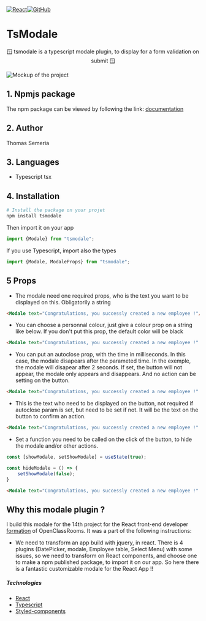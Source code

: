 [![React](https://img.shields.io/badge/React-20232A?style=for-the-badge&logo=react&logoColor=61DAFB)](https://reactjs.org/)[![GitHub](https://img.shields.io/badge/JSX-4F4FD4?style=for-the-badge&logo=react&logoColor=61DAFB)](https://reactjs.org/docs/introducing-jsx.html)


# TsModale

<p align="center">
  🪟 tsmodale is a typescript modale plugin, to display for a form validation on submit 🪟
</p>


![Mockup of the project](https://i.imgur.com/7OStcHE.png[/img])

<!-- <p align="center">
<a href="https://sportseeapp.netlify.app/">🌍 Live démo
</a>
</p> -->


## 1. Npmjs package

The npm package can be viewed by following the link: [documentation](https://argentbankdocumentation.netlify.app/)

## 2. Author

Thomas Semeria


## 3. Languages

- Typescript tsx

## 4. Installation

```bash
# Install the package on your projet
npm install tsmodale
```	
Then import it on your app
```js
import {Modale} from "tsmodale";
```
If you use Typescript, import also the types
```js
import {Modale, ModaleProps} from "tsmodale";
```

## 5 Props

- The modale need one required props, who is the text you want to be displayed on this. Obligatorily a string
```html
<Modale text="Congratulations, you successly created a new employee !"/>
```
- You can choose a personnal colour, just give a colour prop on a string like below. If you don't put this prop, the default color will be black
```html
<Modale text="Congratulations, you successly created a new employee !" colour="#8acd32"  />
```
- You can put an autoclose prop, with the time in milliseconds. In this case, the modale disapears after the parameted time. In the exemple, the modale will disapear after 2 seconds. If set, the button will not appear, the modale only appears and disappears. And no action can be setting on the button.
```html
<Modale text="Congratulations, you successly created a new employee !" colour="#8acd32" autoclose={2000} />
```
- This is the text who need to be displayed on the button, not required if autoclose param is set, but need to be set if not. It will be the text on the button to confirm an action.
```html
<Modale text="Congratulations, you successly created a new employee !" colour="#8acd32" buttonText="OK" />
```
- Set a function you need to be called on the click of the button, to hide the modale and/or other actions.
```js
const [showModale, setShowModale] = useState(true);

const hideModale = () => {
	setShowModale(false);
}
```
```html
<Modale text="Congratulations, you successly created a new employee !" colour="#8acd32" buttonText="OK" hideModale={hideModale} />
```
## Why this modale plugin ?
I build this modale for the 14th project for the React front-end developer [formation](https://openclassrooms.com/fr/paths/516-developpeur-dapplication-javascript-react#main_content) of OpenClassRooms.
It was a part of the following instructions:
- We need to transform an app build with jquery, in react. There is 4 plugins (DatePicker, modale, Employee table, Select Menu) with some issues, so we need to transform on React components, and choose one to make a npm published package, to import it on our app. So here there is a fantastic customizable modale for the React App !!

##### Technologies
- [React](https://reactjs.org/)
- [Typescript](https://www.typescriptlang.org/)
- [Styled-components](https://styled-components.com/)
